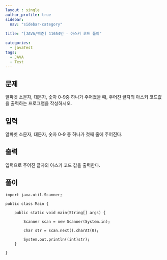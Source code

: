 ```yaml
---
layout : single
author_profile: true
sidebar: 
  nav: "sidebar-category"
  
title: "[JAVA/백준] 11654번 - 아스키 코드 풀이"

categories:
  - javaTest
tags:
  - JAVA
  - Test
---
```



## 문제

알파벳 소문자, 대문자, 숫자 0-9중 하나가 주어졌을 때, 주어진 글자의 아스키 코드값을 출력하는 프로그램을 작성하시오.

## 입력

알파벳 소문자, 대문자, 숫자 0-9 중 하나가 첫째 줄에 주어진다.

## 출력

입력으로 주어진 글자의 아스키 코드 값을 출력한다.

## 풀이
~~~
import java.util.Scanner;

public class Main {

	public static void main(String[] args) {
				
		Scanner scan = new Scanner(System.in);
		
		char str = scan.next().charAt(0);
		
		System.out.println((int)str);
	}
	
}
~~~
